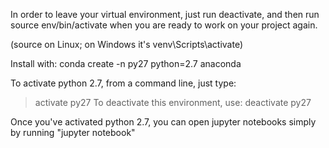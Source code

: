 
In order to leave your virtual environment, just run deactivate, and then run source env/bin/activate when you are ready to work on your project again.

(source on Linux; on Windows it's venv\Scripts\activate)


Install with:
conda create -n py27 python=2.7 anaconda


To activate python 2.7, from a command line, just type:
> activate py27
To deactivate this environment, use:
> deactivate py27


Once you've activated python 2.7, you can open jupyter notebooks simply by running "jupyter notebook"
